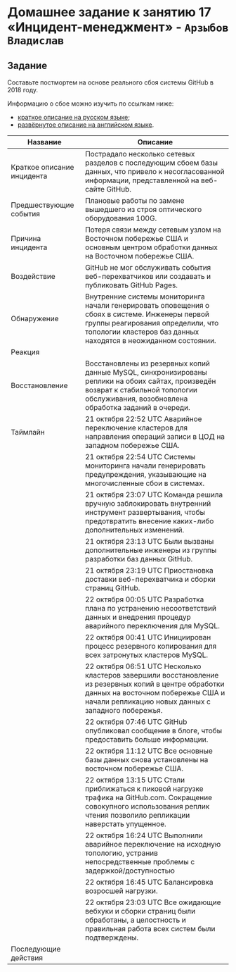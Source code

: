 # Домашнее задание к занятию 17 «Инцидент-менеджмент» - `Арзыбов Владислав`

## Задание

Составьте постмортем на основе реального сбоя системы GitHub в 2018 году.

Информацию о сбое можно изучить по ссылкам ниже:

* [краткое описание на русском языке](https://habr.com/ru/post/427301/);
* [развёрнутое описание на английском языке](https://github.blog/2018-10-30-oct21-post-incident-analysis/).



|Название   | Описание |
|----------------------|---|
|Краткое описание инцидента|  Пострадало несколько сетевых разделов c последующим сбоем базы данных, что привело к несогласованной информации, представленной на веб-сайте GitHub. |
|Предшествующие события| Плановые работы по замене вышедшего из строя оптического оборудования 100G. |
|Причина инцидента| Потеря связи между сетевым узлом на Восточном побережье США и основным центром обработки данных на Восточном побережье США.  |
|Воздействие| GitHub не мог обслуживать события веб-перехватчиков или создавать и публиковать GitHub Pages. |
|Обнаружение| Внутренние системы мониторинга начали генерировать оповещения о сбоях в системе. Инженеры первой группы реагирования определили, что топологии кластеров баз данных находятся в неожиданном состоянии. |
|Реакция|   |
|Восстановление| Восстановлены из резервных копий данные MySQL, синхронизированы реплики на обоих сайтах, произведён возврат к стабильной топологии обслуживания, возобновлена обработка заданий в очереди.  |
|Таймлайн| 21 октября 22:52 UTC Аварийное переключение кластеров для направления операций записи в ЦОД на западном побережье США. |
|  |  21 октября 22:54 UTC Системы мониторинга начали генерировать предупреждения, указывающие на многочисленные сбои в системах. |
| |21 октября 23:07 UTC Команда решила вручную заблокировать внутренний инструмент развертывания, чтобы предотвратить внесение каких-либо дополнительных изменений. |
| |21 октября 23:13 UTC Были вызваны дополнительные инженеры из группы разработки баз данных GitHub. |
| |21 октября 23:19 UTC Приостановка доставки веб-перехватчика и сборки страниц GitHub. |
| |22 октября 00:05 UTC Разработка плана по устранению несоответствий данных и внедрения процедур аварийного переключения для MySQL. |
| |22 октября 00:41 UTC Инициирован процесс резервного копирования для всех затронутых кластеров MySQL. |
| |22 октября 06:51 UTC Несколько кластеров завершили восстановление из резервных копий в центре обработки данных на восточном побережье США и начали репликацию новых данных с западного побережья. |
| |22 октября 07:46 UTC GitHub опубликовал сообщение в блоге, чтобы предоставить больше информации. |
| |22 октября 11:12 UTC Все основные базы данных снова установлены на восточном побережье США. |
| |22 октября 13:15 UTC Стали приближаться к пиковой нагрузке трафика на GitHub.com. Сокращение совокупного использования реплик чтения позволило репликации наверстать упущенное.|
| |22 октября 16:24 UTC Выполнили аварийное переключение на исходную топологию, устранив непосредственные проблемы с задержкой/доступностью |
| |22 октября 16:45 UTC Балансировка возросшей нагрузки. |
| |22 октября 23:03 UTC Все ожидающие вебхуки и сборки страниц были обработаны, а целостность и правильная работа всех систем были подтверждены.  |
|Последующие действия|   |
